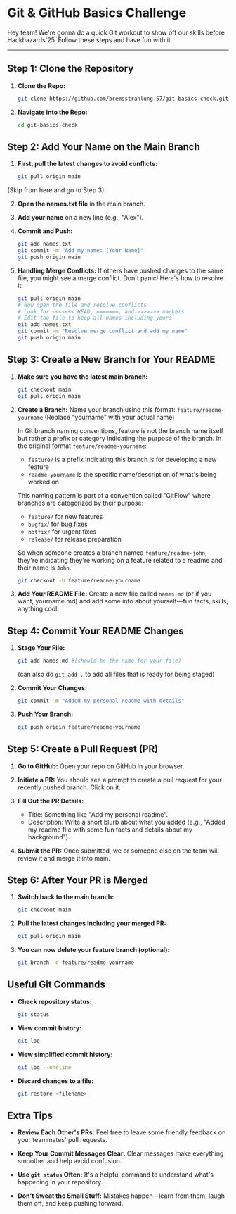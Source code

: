 # Git & GitHub Basics Challenge

Hey team! We're gonna do a quick Git workout to show off our skills before Hackhazards'25. Follow these steps and have fun with it.

---

## **Step 1: Clone the Repository**

1. **Clone the Repo:**

   ```bash
   git clone https://github.com/bremsstrahlung-57/git-basics-check.git
   ```

2. **Navigate into the Repo:**

   ```bash
   cd git-basics-check
   ```

## **Step 2: Add Your Name on the Main Branch**

1. **First, pull the latest changes to avoid conflicts:**

   ```bash
   git pull origin main
   ```
(Skip from here and go to Step 3)

2. **Open the names.txt file** in the main branch.

3. **Add your name** on a new line (e.g., "Alex").

4. **Commit and Push:**

   ```bash
   git add names.txt
   git commit -m "Add my name: [Your Name]"
   git push origin main
   ```

5. **Handling Merge Conflicts:**
   If others have pushed changes to the same file, you might see a merge conflict. Don't panic! Here's how to resolve it:

   ```bash
   git pull origin main
   # Now open the file and resolve conflicts
   # Look for <<<<<<< HEAD, =======, and >>>>>>> markers
   # Edit the file to keep all names including yours
   git add names.txt
   git commit -m "Resolve merge conflict and add my name"
   git push origin main
   ```

## **Step 3: Create a New Branch for Your README**

1. **Make sure you have the latest main branch:**

   ```bash
   git checkout main
   git pull origin main
   ```

2. **Create a Branch:**
   Name your branch using this format: `feature/readme-yourname`
   (Replace "yourname" with your actual name)
   
      In Git branch naming conventions, feature is not the branch name itself but rather a prefix or category indicating the purpose of the branch.
      In the original format `feature/readme-yourname`:

      * `feature/` is a prefix indicating this branch is for developing a new feature
      * `readme-yourname` is the specific name/description of what's being worked on

      This naming pattern is part of a convention called "GitFlow" where branches are categorized by their purpose:

      * `feature/` for new features
      * `bugfix`/ for bug fixes
      * `hotfix/` for urgent fixes
      * `release/` for release preparation

      So when someone creates a branch named `feature/readme-john`, they're indicating they're working on a feature related to a readme and their name is `John`.

   ```bash
   git checkout -b feature/readme-yourname
   ```
    
3. **Add Your README File:**
   Create a new file called `names.md` (or if you want, yourname.md) and add some info about yourself—fun facts, skills, anything cool.

## **Step 4: Commit Your README Changes**

1. **Stage Your File:**
    ```bash
    git add names.md #(should be the name for your file)
    ```
    (can also do `git add .` to add all files that is ready for being staged)

2. **Commit Your Changes:**
    ```bash
    git commit -m "Added my personal readme with details"
    ```

3. **Push Your Branch:**
    ```bash
    git push origin feature/readme-yourname
    ```
    
## **Step 5: Create a Pull Request (PR)**

1. **Go to GitHub:**
   Open your repo on GitHub in your browser.

2. **Initiate a PR:**
   You should see a prompt to create a pull request for your recently pushed branch. Click on it.

3. **Fill Out the PR Details:**
   - Title: Something like "Add my personal readme".
   - Description: Write a short blurb about what you added (e.g., "Added my readme file with some fun facts and details about my background").

4. **Submit the PR:**
   Once submitted, we or someone else on the team will review it and merge it into main.


## **Step 6: After Your PR is Merged**

1. **Switch back to the main branch:**
   ```bash
   git checkout main
   ```

2. **Pull the latest changes including your merged PR:**
   ```bash
   git pull origin main
   ```

3. **You can now delete your feature branch (optional):**
   ```bash
   git branch -d feature/readme-yourname
   ```

## **Useful Git Commands**

* **Check repository status:**
  ```bash
  git status
  ```

* **View commit history:**
  ```bash
  git log
  ```

* **View simplified commit history:**
  ```bash
  git log --oneline
  ```

* **Discard changes to a file:**
  ```bash
  git restore <filename>
  ```

## **Extra Tips**

* **Review Each Other's PRs:**
   Feel free to leave some friendly feedback on your teammates' pull requests.

* **Keep Your Commit Messages Clear:**
   Clear messages make everything smoother and help avoid confusion.

* **Use `git status` Often:**
   It's a helpful command to understand what's happening in your repository.

* **Don't Sweat the Small Stuff:**
   Mistakes happen—learn from them, laugh them off, and keep pushing forward.
